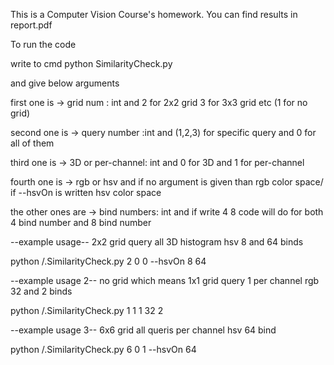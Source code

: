 This is a Computer Vision Course's homework.
You can find results in report.pdf

To run the code

write to cmd python SimilarityCheck.py 

and give below arguments 

first one is -> grid num : int and 2 for 2x2 grid  3 for 3x3 grid etc  (1 for no grid)

second one is -> query number :int  and (1,2,3) for specific query and 0 for all of them

third one is -> 3D or per-channel: int  and 0 for 3D and 1 for per-channel

fourth one is -> rgb or hsv and if no argument is given than rgb color space/ if --hsvOn is written hsv color space

the other ones are -> bind numbers: int and  if write 4 8   code will do for both 4 bind number and 8 bind number


--example usage--
2x2 grid
query all
3D histogram
hsv 
8 and 64 binds

python /.SimilarityCheck.py 2 0 0 --hsvOn 8 64


--example usage 2--
no grid which means 1x1 grid
query 1
per channel
rgb
32 and 2 binds

python /.SimilarityCheck.py 1 1 1 32 2


--example usage 3--
6x6 grid
all queris
per channel
hsv
64 bind

python /.SimilarityCheck.py 6 0 1 --hsvOn 64




